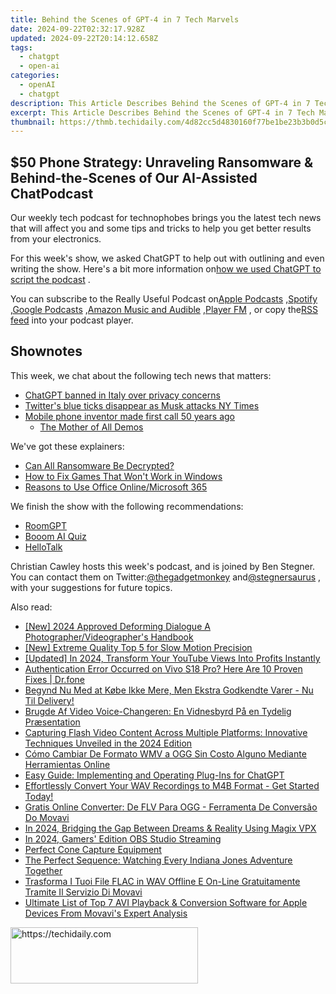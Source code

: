 ```yaml
---
title: Behind the Scenes of GPT-4 in 7 Tech Marvels
date: 2024-09-22T02:32:17.928Z
updated: 2024-09-22T20:14:12.658Z
tags:
  - chatgpt
  - open-ai
categories:
  - openAI
  - chatgpt
description: This Article Describes Behind the Scenes of GPT-4 in 7 Tech Marvels
excerpt: This Article Describes Behind the Scenes of GPT-4 in 7 Tech Marvels
thumbnail: https://thmb.techidaily.com/4d82cc5d4830160f77be1be23b3b0d5c8cbc630ac82437e197dd592c77a4c46e.jpg
---
```


## $50 Phone Strategy: Unraveling Ransomware & Behind-the-Scenes of Our AI-Assisted ChatPodcast

 Our weekly tech podcast for technophobes brings you the latest tech news that will affect you and some tips and tricks to help you get better results from your electronics.

 For this week's show, we asked ChatGPT to help out with outlining and even writing the show. Here's a bit more information on[how we used ChatGPT to script the podcast](https://www.makeuseof.com/i-used-chatgpt-to-script-a-podcast-heres-what-happened/) .

 You can subscribe to the Really Useful Podcast on[Apple Podcasts](https://podcasts.apple.com/gb/podcast/the-really-useful-podcast/id1437847131?mt=2) ,[Spotify](https://open.spotify.com/show/283gDxLd6OTNEpRq6tN7ha) ,[Google Podcasts](https://www.google.com/podcasts?feed=aHR0cHM6Ly9hbmNob3IuZm0vcy8zMWJlNDcwL3BvZGNhc3QvcnNz) ,[Amazon Music and Audible](https://music.amazon.co.uk/podcasts/20ab73d4-5da2-46c7-a17f-dc6eb39bdb48/The-Really-Useful-Podcast) ,[Player FM](https://player.fm/series/the-really-useful-podcast-2491856) , or copy the[RSS feed](https://feeds.transistor.fm/the-really-useful-podcast) into your podcast player.

## Shownotes

This week, we chat about the following tech news that matters:

* [ChatGPT banned in Italy over privacy concerns](https://www.bbc.co.uk/news/technology-65139406)
* [Twitter's blue ticks disappear as Musk attacks NY Times](https://www.bbc.co.uk/news/technology-65156216)
* [Mobile phone inventor made first call 50 years ago](https://www.bbc.co.uk/news/technology-65112048)  
  * [The Mother of All Demos](https://www.youtube.com/watch?v=B6rKUf9DWRI)

We've got these explainers:

* [Can All Ransomware Be Decrypted?](https://www.makeuseof.com/can-all-ransomware-be-decrypted/)
* [How to Fix Games That Won't Work in Windows](https://www.makeuseof.com/fix-games-not-working-windows/)
* [Reasons to Use Office Online/Microsoft 365](https://www.makeuseof.com/tag/dont-pay-word-5-reasons-use-office-online/)

We finish the show with the following recommendations:

* [RoomGPT](http://https://www.roomgpt.io/)
* [Booom AI Quiz](https://booom.ai/)
* [HelloTalk](https://www.hellotalk.com/?lang=en)

 Christian Cawley hosts this week's podcast, and is joined by Ben Stegner. You can contact them on Twitter:[@thegadgetmonkey](https://twitter.com/thegadgetmonkey) and[@stegnersaurus](https://twitter.com/stegnersaurus) , with your suggestions for future topics.

<ins class="adsbygoogle"
     style="display:block"
     data-ad-format="autorelaxed"
     data-ad-client="ca-pub-7571918770474297"
     data-ad-slot="1223367746"></ins>

<ins class="adsbygoogle"
     style="display:block"
     data-ad-client="ca-pub-7571918770474297"
     data-ad-slot="8358498916"
     data-ad-format="auto"
     data-full-width-responsive="true"></ins>

<span class="atpl-alsoreadstyle">Also read:</span>
<div><ul>
<li><a href="https://article-posts.techidaily.com/new-2024-approved-deforming-dialogue-a-photographervideographers-handbook/"><u>[New] 2024 Approved Deforming Dialogue A Photographer/Videographer's Handbook</u></a></li>
<li><a href="https://some-techniques.techidaily.com/new-extreme-quality-top-5-for-slow-motion-precision/"><u>[New] Extreme Quality Top 5 for Slow Motion Precision</u></a></li>
<li><a href="https://youtube-sure.techidaily.com/ed-in-2024-transform-your-youtube-views-into-profits-instantly/"><u>[Updated] In 2024, Transform Your YouTube Views Into Profits Instantly</u></a></li>
<li><a href="https://howto.techidaily.com/authentication-error-occurred-on-vivo-s18-pro-here-are-10-proven-fixes-drfone-by-drfone-fix-android-problems-fix-android-problems/"><u>Authentication Error Occurred on Vivo S18 Pro? Here Are 10 Proven Fixes | Dr.fone</u></a></li>
<li><a href="https://tech-revival.techidaily.com/begynd-nu-med-at-kobe-ikke-mere-men-ekstra-godkendte-varer-nu-til-delivery/"><u>Begynd Nu Med at Købe Ikke Mere, Men Ekstra Godkendte Varer - Nu Til Delivery!</u></a></li>
<li><a href="https://tech-revival.techidaily.com/brugde-af-video-voice-changeren-en-vidnesbyrd-pa-en-tydelig-praesentation/"><u>Brugde Af Video Voice-Changeren: En Vidnesbyrd På en Tydelig Præsentation</u></a></li>
<li><a href="https://discover-brilliant.techidaily.com/capturing-flash-video-content-across-multiple-platforms-innovative-techniques-unveiled-in-the-2024-edition/"><u>Capturing Flash Video Content Across Multiple Platforms: Innovative Techniques Unveiled in the 2024 Edition</u></a></li>
<li><a href="https://tech-revival.techidaily.com/como-cambiar-de-formato-wmv-a-ogg-sin-costo-alguno-mediante-herramientas-online/"><u>Cómo Cambiar De Formato WMV a OGG Sin Costo Alguno Mediante Herramientas Online</u></a></li>
<li><a href="https://tech-revival.techidaily.com/easy-guide-implementing-and-operating-plug-ins-for-chatgpt/"><u>Easy Guide: Implementing and Operating Plug-Ins for ChatGPT</u></a></li>
<li><a href="https://tech-revival.techidaily.com/effortlessly-convert-your-wav-recordings-to-m4b-format-get-started-today/"><u>Effortlessly Convert Your WAV Recordings to M4B Format - Get Started Today!</u></a></li>
<li><a href="https://tech-revival.techidaily.com/gratis-online-converter-de-flv-para-ogg-ferramenta-de-conversao-do-movavi/"><u>Gratis Online Converter: De FLV Para OGG - Ferramenta De Conversão Do Movavi</u></a></li>
<li><a href="https://extra-tips.techidaily.com/in-2024-bridging-the-gap-between-dreams-and-reality-using-magix-vpx/"><u>In 2024, Bridging the Gap Between Dreams & Reality Using Magix VPX</u></a></li>
<li><a href="https://on-screen-recording.techidaily.com/in-2024-gamers-edition-obs-studio-streaming/"><u>In 2024, Gamers' Edition OBS Studio Streaming</u></a></li>
<li><a href="https://extra-information.techidaily.com/perfect-cone-capture-equipment/"><u>Perfect Cone Capture Equipment</u></a></li>
<li><a href="https://techtrends.techidaily.com/the-perfect-sequence-watching-every-indiana-jones-adventure-together/"><u>The Perfect Sequence: Watching Every Indiana Jones Adventure Together</u></a></li>
<li><a href="https://tech-revival.techidaily.com/trasforma-i-tuoi-file-flac-in-wav-offline-e-on-line-gratuitamente-tramite-il-servizio-di-movavi/"><u>Trasforma I Tuoi File FLAC in WAV Offline E On-Line Gratuitamente Tramite Il Servizio Di Movavi</u></a></li>
<li><a href="https://tech-revival.techidaily.com/ultimate-list-of-top-7-avi-playback-and-conversion-software-for-apple-devices-from-movavis-expert-analysis/"><u>Ultimate List of Top 7 AVI Playback & Conversion Software for Apple Devices From Movavi's Expert Analysis</u></a></li>
</ul></div>

<!-- affiliate ads begin -->
<a href="https://aligracehair.sjv.io/c/5597632/1918714/19272" target="_top" id="1918714">
  <img src="//a.impactradius-go.com/display-ad/19272-1918714" border="0" alt="https://techidaily.com" width="300" height="90"/>
</a>
<img height="0" width="0" src="https://aligracehair.sjv.io/i/5597632/1918714/19272" style="position:absolute;visibility:hidden;" border="0" />
<!-- affiliate ads end -->

